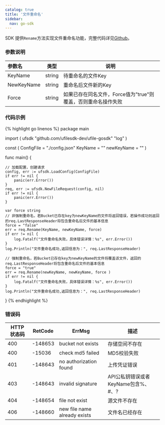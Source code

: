 ```yaml
---
catalog: true  
title: '文件重命名'
sidebar:
  nav: go-sdk
---
```

SDK 提供`Rename`方法实现文件重命名功能，完整代码详见[Github](https://github.com/ufilesdk-dev/ufile-gosdk/blob/master/file.go)。

### 参数说明

| 参数名                              |  类型 		| 说明								|
| :---------------------------------- | ----------- | ----------------------------------|
| KeyName 		| string | 待重命名的文件Key |
| NewKeyName 	| string | 重命名后文件新的Key |
| Force 		| string | 如果已存在同名文件，Force值为"true"则覆盖，否则重命名操作失败 |

### 代码示例

<div class="copyable" markdown="1">

{% highlight go linenos %}
package main

import (
	ufsdk "github.com/ufilesdk-dev/ufile-gosdk"
	"log"
)

const (
	ConfigFile = "./config.json"
	KeyName = ""
	newKeyName = ""
)

func main() {

	// 加载配置，创建请求
	config, err := ufsdk.LoadConfig(ConfigFile)
	if err != nil {
		panic(err.Error())
	}
	req, err := ufsdk.NewFileRequest(config, nil)
	if err != nil {
		panic(err.Error())
	}

	var force string
	// 非强制重命名，若Bucket已存在key为newKeyName的文件将返回错误，若操作成功则返回的req.LastResponseHeader将包含重命名后文件的基本信息
	force = "false"	
	err = req.Rename(KeyName, newKeyName, force)
	if err != nil {
		log.Fatalf("文件重命名失败，具体错误详情：%s", err.Error())
	}
	log.Println("文件重命名成功,返回信息为：", req.LastResponseHeader)

	// 强制重命名，若Bucket已存在key为newKeyName的文件将覆盖该文件，返回的req.LastResponseHeader将包含重命名后文件的基本信息
	force = "true"	
	err = req.Rename(newKeyName, newKeyName, force )
	if err != nil {
		log.Fatalf("文件重命名失败，具体错误详情：%s", err.Error())
	}
	log.Println("文件重命名成功,返回信息为：", req.LastResponseHeader)
}
{% endhighlight %}
</div>

### 错误码

| HTTP 状态码 | RetCode | ErrMsg                 | 描述                                |
| ----------- | ------- | ---------------------- | ----------------------------------- |
| 400         | -148653 | bucket not exists      | 存储空间不存在                      |
| 400         | -15036  | check md5 failed       | MD5校验失败                         |
| 401         | -148643 | no authorization found | 上传凭证错误                        |
| 403         | -148643 | invalid signature      | API公私钥错误或者KeyName包含%、#、? |
| 404         | -148654 | file not exist         | 源文件不存在                        |
| 406         | -148660 | new file name already exists | 文件名已经存在 |
